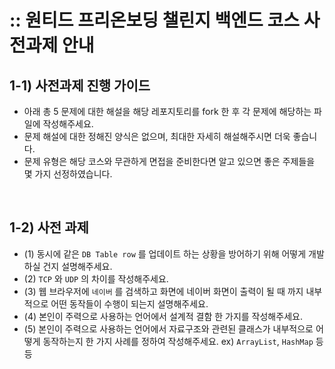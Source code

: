 # :: 원티드 프리온보딩 챌린지 백엔드 코스 사전과제 안내
## 1-1) 사전과제 진행 가이드
- 아래 총 5 문제에 대한 해설을 해당 레포지토리를 fork 한 후 각 문제에 해당하는 파일에 작성해주세요.
- 문제 해설에 대한 정해진 양식은 없으며, 최대한 자세히 해설해주시면 더욱 좋습니다.
- 문제 유형은 해당 코스와 무관하게 면접을 준비한다면 알고 있으면 좋은 주제들을 몇 가지 선정하였습니다.

<br>

## 1-2) 사전 과제 
- (1) 동시에 같은 `DB Table row` 를 업데이트 하는 상황을 방어하기 위해 어떻게 개발하실 건지 설명해주세요.
- (2) `TCP` 와 `UDP` 의 차이를 작성해주세요.
- (3) 웹 브라우저에 `네이버` 를 검색하고 화면에 네이버 화면이 출력이 될 때 까지 내부적으로 어떤 동작들이 수행이 되는지 설명해주세요.
- (4) 본인이 주력으로 사용하는 언어에서 설계적 결함 한 가지를 작성해주세요.
- (5) 본인이 주력으로 사용하는 언어에서 자료구조와 관련된 클래스가 내부적으로 어떻게 동작하는지 한 가지 사례를 정하여 작성해주세요. ex) `ArrayList`, `HashMap` 등등
